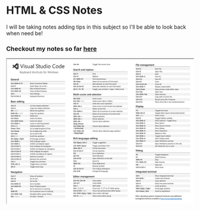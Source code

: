 # HTML & CSS Notes 

I will be taking notes adding tips in this subject so I'll be able to look back when need be!

### Checkout my notes so far [here](https://github.com/web4locals/HTML_CSS/blob/main/index.html)

<picture>
<img src="/assets/VisualStudioKeyboardShortcuts.png" width="auto"/>
</picture>